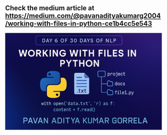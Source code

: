 ## Check the medium article at https://medium.com/@pavanadityakumarg2004/working-with-files-in-python-ce1b4cc5e543

<img src="Day 6.png"/>
